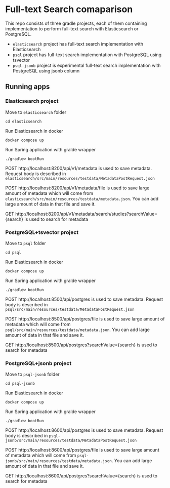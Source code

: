# Full-text Search comaparison

This repo consists of three gradle projects, each of them containing implementation to perform full-text search with Elasticsearch or PostgreSQL.

* `elasticsearch` project has full-text search implementation with Elasticsearch
* `psql` project has full-text search implementation with PostgreSQL using tsvector
* `psql-jsonb` project is experimental full-text search implementation with PostgreSQL using jsonb column

## Running apps

### Elasticsearch project

Move to `elasticsearch` folder

`cd elasticsearch`

Run Elasticsearch in docker

`docker compose up`

Run Spring application with gralde wrapper

`./gradlew bootRun`

POST http://localhost:8200/api/v1/metadata is used to save metadata. Request body is described in `elasticsearch/src/main/resources/testdata/MetadataPostRequest.json`

POST http://localhost:8200/api/v1/metadata/file is used to save large amount of metadata which will come from `elasticsearch/src/main/resources/testdata/metadata.json`. You can add large amount of data in that file and save it.

GET http://localhost:8200/api/v1/metadata/search/studies?searchValue={search} is used to search for metadata

### PostgreSQL+tsvector project

Move to `psql` folder

`cd psql`

Run Elasticsearch in docker

`docker compose up`

Run Spring application with gralde wrapper

`./gradlew bootRun`

POST http://localhost:8500/api/postgres is used to save metadata. Request body is described in `psql/src/main/resources/testdata/MetadataPostRequest.json`

POST http://localhost:8500/api/postgres/file is used to save large amount of metadata which will come from `psql/src/main/resources/testdata/metadata.json`. You can add large amount of data in that file and save it.

GET http://localhost:8500/api/postgres?searchValue={search} is used to search for metadata

### PostgreSQL+jsonb project

Move to `psql-jsonb` folder

`cd psql-jsonb`

Run Elasticsearch in docker

`docker compose up`

Run Spring application with gralde wrapper

`./gradlew bootRun`

POST http://localhost:8600/api/postgres is used to save metadata. Request body is described in `psql-jsonb/src/main/resources/testdata/MetadataPostRequest.json`

POST http://localhost:8600/api/postgres/file is used to save large amount of metadata which will come from `psql-jsonb/src/main/resources/testdata/metadata.json`. You can add large amount of data in that file and save it.

GET http://localhost:8600/api/postgres?searchValue={search} is used to search for metadata